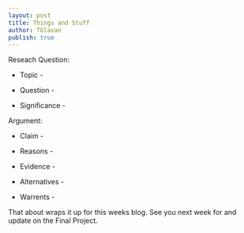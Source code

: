 ```yaml
---
layout: post
title: Things and Stuff
author: TGlavan
publish: true
---
```



Reseach Question:

* Topic - 

* Question - 

* Significance - 

Argument:

* Claim -

* Reasons - 

* Evidence - 

* Alternatives - 

* Warrents - 

That about wraps it up for this weeks blog.  See you next week for and update on the Final Project.
